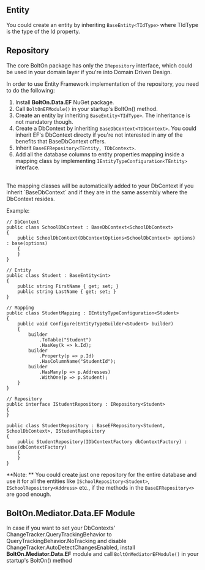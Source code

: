 Entity
------
You could create an entity by inheriting `BaseEntity<TIdType>` where TIdType is the type of the Id property.

Repository
----------
The core BoltOn package has only the `IRepository` interface, which could be used in your domain layer if you're into Domain Driven Design. 

In order to use Entity Framework implementation of the repository, you need to do the following:

1. Install **BoltOn.Data.EF** NuGet package.
2. Call `BoltOnEFModule()` in your startup's BoltOn() method.
3. Create an entity by inheriting `BaseEntity<TIdType>`. The inheritance is not mandatory though.
4. Create a DbContext by inheriting `BaseDbContext<TDbContext>`. You could inherit EF's DbContext directy if you're not interested in any of the benefits that BaseDbContext offers.
5. Inherit `BaseEFRepository<TEntity, TDbContext>`.
6. Add all the database columns to entity properties mapping inside a mapping class by implementing `IEntityTypeConfiguration<TEntity>` interface.
<br>
The mapping classes will be automatically added to your DbContext if you inherit `BaseDbContext<TDbContext>` and if they are in the same assembly where the DbContext resides. 

Example:

    // DbContext
    public class SchoolDbContext : BaseDbContext<SchoolDbContext>
	{
		public SchoolDbContext(DbContextOptions<SchoolDbContext> options) : base(options)
		{
		}
	}

    // Entity
    public class Student : BaseEntity<int>
	{
		public string FirstName { get; set; }
		public string LastName { get; set; }
	}

    // Mapping
    public class StudentMapping : IEntityTypeConfiguration<Student>
	{
		public void Configure(EntityTypeBuilder<Student> builder)
		{
			builder
				.ToTable("Student")
				.HasKey(k => k.Id);
			builder
				.Property(p => p.Id)
				.HasColumnName("StudentId");
			builder
				.HasMany(p => p.Addresses)
				.WithOne(p => p.Student);
		}
	}

    // Repository
    public interface IStudentRepository : IRepository<Student>
	{
	}

	public class StudentRepository : BaseEFRepository<Student, SchoolDbContext>, IStudentRepository
	{
		public StudentRepository(IDbContextFactory dbContextFactory) : base(dbContextFactory)
		{
		}
	}

**Note: ** You could create just one repository for the entire database and use it for all the entities like `ISchoolRepository<Student>`, `ISchoolRepository<Address>` etc., if the methods in the `BaseEFRepository<>` are good enough.

BoltOn.Mediator.Data.EF Module
------------------------------
 In case if you want to set your DbContexts' ChangeTracker.QueryTrackingBehavior to QueryTrackingBehavior.NoTracking and disable ChangeTracker.AutoDetectChangesEnabled, install **BoltOn.Mediator.Data.EF** module and call `BoltOnMediatorEFModule()` in your startup's BoltOn() method 


